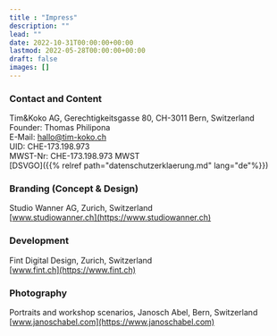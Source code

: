 ```yaml
---
title : "Impress"
description: ""
lead: ""
date: 2022-10-31T00:00:00+00:00
lastmod: 2022-05-28T00:00:00+00:00
draft: false
images: []
---
```


### Contact and Content

Tim&Koko AG, Gerechtigkeitsgasse 80, CH-3011 Bern, Switzerland  
Founder: Thomas Philipona  
E-Mail: [hallo@tim-koko.ch](mailto:hallo@tim-koko.ch)  
UID: CHE-173.198.973  
MWST-Nr: CHE-173.198.973 MWST  
[DSVGO]({{% relref path="datenschutzerklaerung.md" lang="de"%}})  

### Branding (Concept & Design)

Studio Wanner AG, Zurich, Switzerland  
[www.studiowanner.ch](https://www.studiowanner.ch)

### Development

Fint Digital Design, Zurich, Switzerland  
[www.fint.ch](https://www.fint.ch)

### Photography

Portraits and workshop scenarios, Janosch Abel, Bern, Switzerland  
[www.janoschabel.com](https://www.janoschabel.com)
